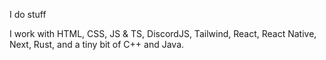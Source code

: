 I do stuff

I work with HTML, CSS, JS & TS, DiscordJS, Tailwind, React, React Native, Next, Rust, and a tiny bit of C++ and Java.

